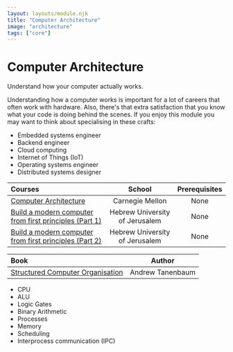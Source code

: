 ```yaml
---
layout: layouts/module.njk
title: "Computer Architecture"
image: "architecture"
tags: ["core"]
---
```


<!-- Start Heading -->

# Computer Architecture

Understand how your computer actually works.

<!-- End Heading -->

<!-- Start Rationale -->

Understanding how a computer works is important for a lot of careers that often work with hardware. Also, there's that extra satisfaction that you know what your code is doing behind the scenes. If you enjoy this module you may want to think about specialising in these crafts:

- Embedded systems engineer
- Backend engineer
- Cloud computing
- Internet of Things (IoT)
- Operating systems engineer
- Distributed systems designer
<!-- End Rationale -->

<!-- Start Resources -->

| Courses                                                                                                   |             School             | Prerequisites |
| :-------------------------------------------------------------------------------------------------------- | :----------------------------: | :-----------: |
| [Computer Architecture](https://www.youtube.com/playlist?list=PL5PHm2jkkXmidJOd59REog9jDnPDTG6IJ)         |        Carnegie Mellon         |     None      |
| [Build a modern computer from first principles (Part 1)](https://www.coursera.org/learn/build-a-computer) | Hebrew University of Jerusalem |     None      |
| [Build a modern computer from first principles (Part 2)](https://www.coursera.org/learn/nand2tetris2)     | Hebrew University of Jerusalem |     None      |

<!-- End Resources -->

<!-- Start RecommendedBooks -->

| Book                                                                                                                         |      Author      |
| :--------------------------------------------------------------------------------------------------------------------------- | :--------------: |
| [Structured Computer Organisation](https://www.amazon.co.uk/Structured-Computer-Organization-Andrew-Tanenbaum/dp/0132916525) | Andrew Tanenbaum |

<!-- End RecommendedBooks -->

<!-- Start Checklist -->

- CPU
- ALU
- Logic Gates
- Binary Arithmetic
- Processes
- Memory
- Scheduling
- Interprocess communication (IPC)
<!-- End Checklist -->
